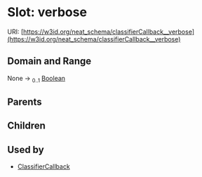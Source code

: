 
# Slot: verbose




URI: [https://w3id.org/neat_schema/classifierCallback__verbose](https://w3id.org/neat_schema/classifierCallback__verbose)


## Domain and Range

None &#8594;  <sub>0..1</sub> [Boolean](types/Boolean.md)

## Parents


## Children


## Used by

 * [ClassifierCallback](ClassifierCallback.md)
